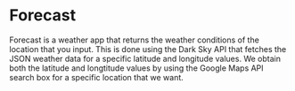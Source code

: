 # Forecast

Forecast is a weather app that returns the weather conditions of the location that you input. 
This is done using the Dark Sky API that fetches the JSON weather data for a specific latitude and longitude values.
We obtain both the latitude and longtitude values by using the Google Maps API search box for a specific location that we want.




